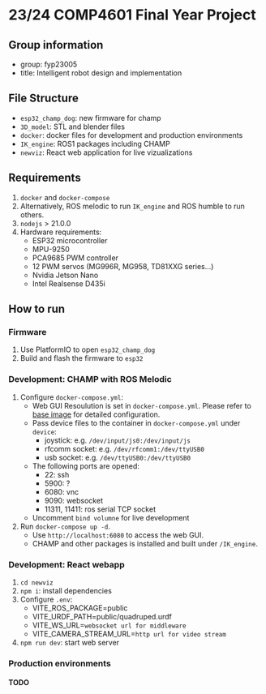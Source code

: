 # 23/24 COMP4601 Final Year Project
## Group information
- group: fyp23005
- title: Intelligent robot design and implementation
## File Structure
- `esp32_champ_dog`: new firmware for champ
- `3D_model`: STL and blender files
- `docker`: docker files for development and production environments
- `IK_engine`: ROS1 packages including CHAMP
- `newviz`: React web application for live vizualizations
## Requirements
1. `docker` and `docker-compose`
2. Alternatively, ROS melodic to run `IK_engine` and ROS humble to run others.
3. `nodejs` > 21.0.0
4. Hardware requirements:
    - ESP32 microcontroller
    - MPU-9250
    - PCA9685 PWM controller
    - 12 PWM servos (MG996R, MG958, TD81XXG series...)
    - Nvidia Jetson Nano
    - Intel Realsense D435i
## How to run
### Firmware
1. Use PlatformIO to open `esp32_champ_dog`
2. Build and flash the firmware to `esp32`
### Development: CHAMP with ROS Melodic
1. Configure `docker-compose.yml`:
    - Web GUI Resoulution is set in `docker-compose.yml`. Please refer to [base image](https://hub.docker.com/r/dorowu/ubuntu-desktop-lxde-vnc/) for detailed configuration.
    - Pass device files to the container in `docker-compose.yml` under `device`:
        - joystick: e.g. `/dev/input/js0:/dev/input/js`
        - rfcomm socket: e.g. `/dev/rfcomm1:/dev/ttyUSB0`
        - usb socket: e.g. `/dev/ttyUSB0:/dev/ttyUSB0`
    - The following ports are opened:
        - 22: ssh
        - 5900: ?
        - 6080: vnc
        - 9090: websocket
        - 11311, 11411: ros serial TCP socket
    - Uncomment `bind volumne` for live development
2. Run `docker-compose up -d`.
    - Use `http://localhost:6080` to access the web GUI.
    - CHAMP and other packages is installed and built under `/IK_engine`.
### Development: React webapp
1. `cd newviz`
2. `npm i`: install dependencies
3. Configure `.env`:
    - VITE_ROS_PACKAGE=public
    - VITE_URDF_PATH=public/quadruped.urdf
    - VITE_WS_URL=`websocket url for middleware`
    - VITE_CAMERA_STREAM_URL=`http url for video stream`
4. `npm run dev`: start web server
### Production environments
#### TODO